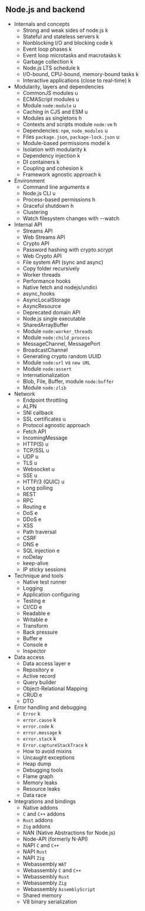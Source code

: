 ## Node.js and backend

- Internals and concepts
  - Strong and weak sides of node.js k
  - Stateful and stateless servers k
  - Nonblocking I/O and blocking code k
  - Event loop phases k
  - Event loop microtasks and macrotasks k
  - Garbage collection k
  - Node.js LTS schedule k
  - I/O-bound, CPU-bound, memory-bound tasks k
  - Interactive applications (close to real-time) k
- Modularity, layers and dependencies
  - CommonJS modules u
  - ECMAScript modules u
  - Module `node:module` u
  - Caching in CJS and ESM u
  - Modules as singletons h
  - Contexts and scripts module `node:vm` h
  - Dependencies: `npm`, `node_modules` u
  - Files `package.json`, `package-lock.json` u
  - Module-based permissions model k
  - Isolation with modularity k
  - Dependency injection k
  - DI containers k
  - Coupling and cohesion k
  - Framework agnostic approach k
- Environment
  - Command line arguments e
  - Node.js CLI u
  - Process-based permissions h
  - Graceful shutdown h
  - Clustering
  - Watch filesystem changes with --watch
- Internal API
  - Streams API 
  - Web Streams API
  - Crypto API
  - Password hashing with crypto.scrypt
  - Web Crypto API
  - File system API (sync and async)
  - Copy folder recursively
  - Worker threads
  - Performance hooks
  - Native fetch and nodejs/undici
  - async_hooks
  - AsyncLocalStorage
  - AsyncResource
  - Deprecated domain API
  - Node.js single executable
  - SharedArrayBuffer
  - Module `node:worker_threads`
  - Module `node:child_process`
  - MessageChannel, MessagePort
  - BroadcastChannel
  - Generating crypto random UUID
  - Module `node:url` vs `new URL`
  - Module `node:assert`
  - Internationalization
  - Blob, File, Buffer, module `node:buffer`
  - Module `node:zlib`
- Network
  - Endpoint throttling
  - ALPN
  - SNI callback
  - SSL certificates u
  - Protocol agnostic approach
  - Fetch API
  - IncomingMessage
  - HTTP(S) u
  - TCP/SSL u
  - UDP u
  - TLS u
  - Websocket u
  - SSE u
  - HTTP/3 (QUIC) u
  - Long polling
  - REST
  - RPC
  - Routing e
  - DoS e
  - DDoS e
  - XSS
  - Path traversal
  - CSRF
  - DNS e
  - SQL injection e
  - noDelay
  - keep-alive
  - IP sticky sessions
- Technique and tools
  - Native test runner
  - Logging
  - Application configuring
  - Testing e
  - CI/CD e
  - Readable e
  - Writable e
  - Transform
  - Back pressure
  - Buffer e
  - Console e
  - Inspector
- Data access
  - Data access layer e
  - Repository e
  - Active record
  - Query builder
  - Object-Relational Mapping
  - CRUD e
  - DTO
- Error handling and debugging
  - `Error` k
  - `error.cause` k
  - `error.code` k
  - `error.message` k
  - `error.stack` k
  - `Error.captureStackTrace` k
  - How to avoid mixins
  - Uncaught exceptions
  - Heap dump
  - Debugging tools
  - Flame graph
  - Memory leaks
  - Resource leaks
  - Data race
- Integrations and bindings
  - Native addons
  - `C` and `C++` addons
  - `Rust` addons
  - `Zig` addons
  - NAN (Native Abstractions for Node.js)
  - Node-API (formerly N-API)
  - NAPI `C` and `C++`
  - NAPI `Rust`
  - NAPI `Zig`
  - Webassembly `WAT`
  - Webassembly `C` and `C++`
  - Webassembly `Rust`
  - Webassembly `Zig`
  - Webassembly `AssemblyScript`
  - Shared memory
  - V8 binary serialization

